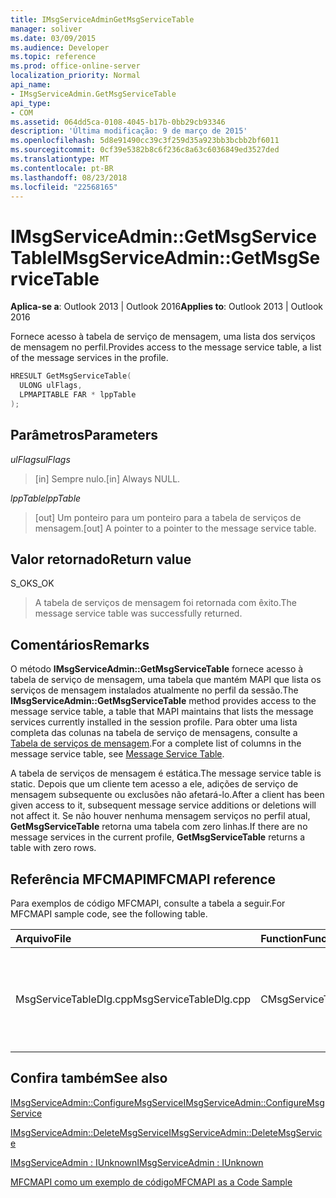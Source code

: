 ```yaml
---
title: IMsgServiceAdminGetMsgServiceTable
manager: soliver
ms.date: 03/09/2015
ms.audience: Developer
ms.topic: reference
ms.prod: office-online-server
localization_priority: Normal
api_name:
- IMsgServiceAdmin.GetMsgServiceTable
api_type:
- COM
ms.assetid: 064dd5ca-0108-4045-b17b-0bb29cb93346
description: 'Última modificação: 9 de março de 2015'
ms.openlocfilehash: 5d8e91490cc39c3f259d35a923bb3bcbb2bf6011
ms.sourcegitcommit: 0cf39e5382b8c6f236c8a63c6036849ed3527ded
ms.translationtype: MT
ms.contentlocale: pt-BR
ms.lasthandoff: 08/23/2018
ms.locfileid: "22568165"
---
```

# <a name="imsgserviceadmingetmsgservicetable"></a><span data-ttu-id="13e3a-103">IMsgServiceAdmin::GetMsgServiceTable</span><span class="sxs-lookup"><span data-stu-id="13e3a-103">IMsgServiceAdmin::GetMsgServiceTable</span></span>

  
  
<span data-ttu-id="13e3a-104">**Aplica-se a**: Outlook 2013 | Outlook 2016</span><span class="sxs-lookup"><span data-stu-id="13e3a-104">**Applies to**: Outlook 2013 | Outlook 2016</span></span> 
  
<span data-ttu-id="13e3a-105">Fornece acesso à tabela de serviço de mensagem, uma lista dos serviços de mensagem no perfil.</span><span class="sxs-lookup"><span data-stu-id="13e3a-105">Provides access to the message service table, a list of the message services in the profile.</span></span>
  
```cpp
HRESULT GetMsgServiceTable(
  ULONG ulFlags,
  LPMAPITABLE FAR * lppTable
);
```

## <a name="parameters"></a><span data-ttu-id="13e3a-106">Parâmetros</span><span class="sxs-lookup"><span data-stu-id="13e3a-106">Parameters</span></span>

 <span data-ttu-id="13e3a-107">_ulFlags_</span><span class="sxs-lookup"><span data-stu-id="13e3a-107">_ulFlags_</span></span>
  
> <span data-ttu-id="13e3a-108">[in] Sempre nulo.</span><span class="sxs-lookup"><span data-stu-id="13e3a-108">[in] Always NULL.</span></span>
    
 <span data-ttu-id="13e3a-109">_lppTable_</span><span class="sxs-lookup"><span data-stu-id="13e3a-109">_lppTable_</span></span>
  
> <span data-ttu-id="13e3a-110">[out] Um ponteiro para um ponteiro para a tabela de serviços de mensagem.</span><span class="sxs-lookup"><span data-stu-id="13e3a-110">[out] A pointer to a pointer to the message service table.</span></span>
    
## <a name="return-value"></a><span data-ttu-id="13e3a-111">Valor retornado</span><span class="sxs-lookup"><span data-stu-id="13e3a-111">Return value</span></span>

<span data-ttu-id="13e3a-112">S_OK</span><span class="sxs-lookup"><span data-stu-id="13e3a-112">S_OK</span></span> 
  
> <span data-ttu-id="13e3a-113">A tabela de serviços de mensagem foi retornada com êxito.</span><span class="sxs-lookup"><span data-stu-id="13e3a-113">The message service table was successfully returned.</span></span>
    
## <a name="remarks"></a><span data-ttu-id="13e3a-114">Comentários</span><span class="sxs-lookup"><span data-stu-id="13e3a-114">Remarks</span></span>

<span data-ttu-id="13e3a-115">O método **IMsgServiceAdmin::GetMsgServiceTable** fornece acesso à tabela de serviço de mensagem, uma tabela que mantém MAPI que lista os serviços de mensagem instalados atualmente no perfil da sessão.</span><span class="sxs-lookup"><span data-stu-id="13e3a-115">The **IMsgServiceAdmin::GetMsgServiceTable** method provides access to the message service table, a table that MAPI maintains that lists the message services currently installed in the session profile.</span></span> <span data-ttu-id="13e3a-116">Para obter uma lista completa das colunas na tabela de serviço de mensagens, consulte a [Tabela de serviços de mensagem](message-service-tables.md).</span><span class="sxs-lookup"><span data-stu-id="13e3a-116">For a complete list of columns in the message service table, see [Message Service Table](message-service-tables.md).</span></span>
  
<span data-ttu-id="13e3a-117">A tabela de serviços de mensagem é estática.</span><span class="sxs-lookup"><span data-stu-id="13e3a-117">The message service table is static.</span></span> <span data-ttu-id="13e3a-118">Depois que um cliente tem acesso a ele, adições de serviço de mensagem subsequente ou exclusões não afetará-lo.</span><span class="sxs-lookup"><span data-stu-id="13e3a-118">After a client has been given access to it, subsequent message service additions or deletions will not affect it.</span></span> <span data-ttu-id="13e3a-119">Se não houver nenhuma mensagem serviços no perfil atual, **GetMsgServiceTable** retorna uma tabela com zero linhas.</span><span class="sxs-lookup"><span data-stu-id="13e3a-119">If there are no message services in the current profile, **GetMsgServiceTable** returns a table with zero rows.</span></span> 
  
## <a name="mfcmapi-reference"></a><span data-ttu-id="13e3a-120">Referência MFCMAPI</span><span class="sxs-lookup"><span data-stu-id="13e3a-120">MFCMAPI reference</span></span>

<span data-ttu-id="13e3a-121">Para exemplos de código MFCMAPI, consulte a tabela a seguir.</span><span class="sxs-lookup"><span data-stu-id="13e3a-121">For MFCMAPI sample code, see the following table.</span></span>
  
|<span data-ttu-id="13e3a-122">**Arquivo**</span><span class="sxs-lookup"><span data-stu-id="13e3a-122">**File**</span></span>|<span data-ttu-id="13e3a-123">**Function**</span><span class="sxs-lookup"><span data-stu-id="13e3a-123">**Function**</span></span>|<span data-ttu-id="13e3a-124">**Comment**</span><span class="sxs-lookup"><span data-stu-id="13e3a-124">**Comment**</span></span>|
|:-----|:-----|:-----|
|<span data-ttu-id="13e3a-125">MsgServiceTableDlg.cpp</span><span class="sxs-lookup"><span data-stu-id="13e3a-125">MsgServiceTableDlg.cpp</span></span>  <br/> |<span data-ttu-id="13e3a-126">CMsgServiceTableDlg::OnRefreshView</span><span class="sxs-lookup"><span data-stu-id="13e3a-126">CMsgServiceTableDlg::OnRefreshView</span></span>  <br/> |<span data-ttu-id="13e3a-127">MFCMAPI usa o método **IMsgServiceAdmin::GetMsgServiceTable** para carregar a tabela de serviços em um perfil para renderizar no modo de exibição.</span><span class="sxs-lookup"><span data-stu-id="13e3a-127">MFCMAPI uses the **IMsgServiceAdmin::GetMsgServiceTable** method to load the table of services in a profile to render in the view.</span></span>  <br/> |
   
## <a name="see-also"></a><span data-ttu-id="13e3a-128">Confira também</span><span class="sxs-lookup"><span data-stu-id="13e3a-128">See also</span></span>



[<span data-ttu-id="13e3a-129">IMsgServiceAdmin::ConfigureMsgService</span><span class="sxs-lookup"><span data-stu-id="13e3a-129">IMsgServiceAdmin::ConfigureMsgService</span></span>](imsgserviceadmin-configuremsgservice.md)
  
[<span data-ttu-id="13e3a-130">IMsgServiceAdmin::DeleteMsgService</span><span class="sxs-lookup"><span data-stu-id="13e3a-130">IMsgServiceAdmin::DeleteMsgService</span></span>](imsgserviceadmin-deletemsgservice.md)
  
[<span data-ttu-id="13e3a-131">IMsgServiceAdmin : IUnknown</span><span class="sxs-lookup"><span data-stu-id="13e3a-131">IMsgServiceAdmin : IUnknown</span></span>](imsgserviceadminiunknown.md)


[<span data-ttu-id="13e3a-132">MFCMAPI como um exemplo de código</span><span class="sxs-lookup"><span data-stu-id="13e3a-132">MFCMAPI as a Code Sample</span></span>](mfcmapi-as-a-code-sample.md)

